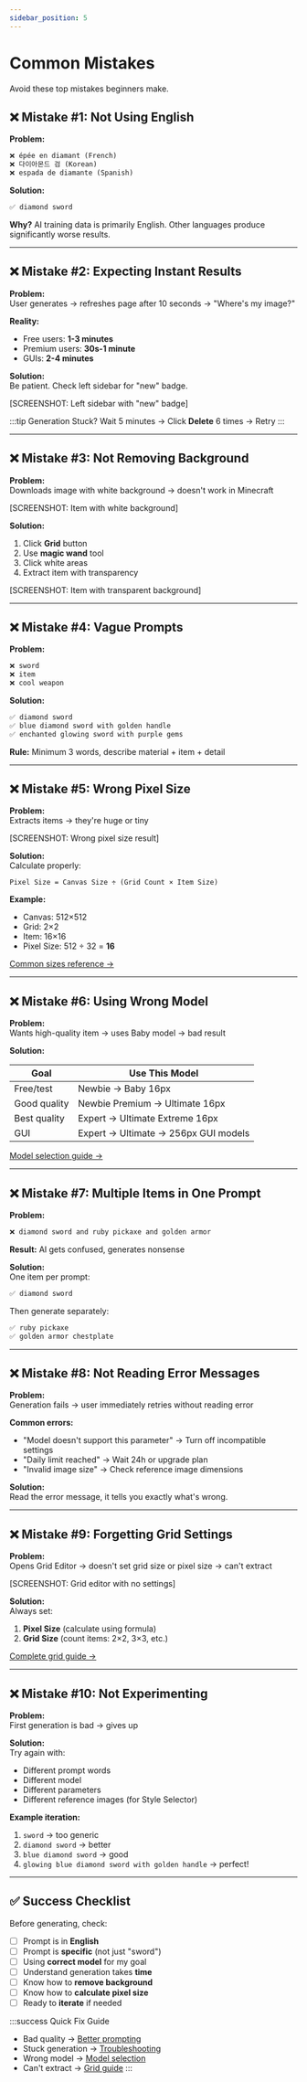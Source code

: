 ```yaml
---
sidebar_position: 5
---
```


# Common Mistakes

Avoid these top mistakes beginners make.

## ❌ Mistake #1: Not Using English

**Problem:**
```txt
❌ épée en diamant (French)
❌ 다이아몬드 검 (Korean)
❌ espada de diamante (Spanish)
```

**Solution:**
```txt
✅ diamond sword
```

**Why?** AI training data is primarily English. Other languages produce significantly worse results.

---

## ❌ Mistake #2: Expecting Instant Results

**Problem:**  
User generates → refreshes page after 10 seconds → "Where's my image?"

**Reality:**
- Free users: **1-3 minutes**
- Premium users: **30s-1 minute**
- GUIs: **2-4 minutes**

**Solution:**  
Be patient. Check left sidebar for "new" badge.

[SCREENSHOT: Left sidebar with "new" badge]

:::tip Generation Stuck?
Wait 5 minutes → Click **Delete** 6 times → Retry
:::

---

## ❌ Mistake #3: Not Removing Background

**Problem:**  
Downloads image with white background → doesn't work in Minecraft

[SCREENSHOT: Item with white background]

**Solution:**
1. Click **Grid** button
2. Use **magic wand** tool
3. Click white areas
4. Extract item with transparency

[SCREENSHOT: Item with transparent background]

---

## ❌ Mistake #4: Vague Prompts

**Problem:**
```txt
❌ sword
❌ item
❌ cool weapon
```

**Solution:**
```txt
✅ diamond sword
✅ blue diamond sword with golden handle
✅ enchanted glowing sword with purple gems
```

**Rule:** Minimum 3 words, describe material + item + detail

---

## ❌ Mistake #5: Wrong Pixel Size

**Problem:**  
Extracts items → they're huge or tiny

[SCREENSHOT: Wrong pixel size result]

**Solution:**  
Calculate properly:

```
Pixel Size = Canvas Size ÷ (Grid Count × Item Size)
```

**Example:**
- Canvas: 512×512
- Grid: 2×2
- Item: 16×16
- Pixel Size: 512 ÷ 32 = **16**

[Common sizes reference →](extract-items-quick#pixel-size-chart)

---

## ❌ Mistake #6: Using Wrong Model

**Problem:**  
Wants high-quality item → uses Baby model → bad result

**Solution:**

| Goal | Use This Model |
|------|---------------|
| Free/test | Newbie → Baby 16px |
| Good quality | Newbie Premium → Ultimate 16px |
| Best quality | Expert → Ultimate Extreme 16px |
| GUI | Expert → Ultimate → 256px GUI models |

[Model selection guide →](which-model-to-use)

---

## ❌ Mistake #7: Multiple Items in One Prompt

**Problem:**
```txt
❌ diamond sword and ruby pickaxe and golden armor
```

**Result:** AI gets confused, generates nonsense

**Solution:**  
One item per prompt:
```txt
✅ diamond sword
```

Then generate separately:
```txt
✅ ruby pickaxe
✅ golden armor chestplate
```

---

## ❌ Mistake #8: Not Reading Error Messages

**Problem:**  
Generation fails → user immediately retries without reading error

**Common errors:**
- "Model doesn't support this parameter" → Turn off incompatible settings
- "Daily limit reached" → Wait 24h or upgrade plan
- "Invalid image size" → Check reference image dimensions

**Solution:**  
Read the error message, it tells you exactly what's wrong.

---

## ❌ Mistake #9: Forgetting Grid Settings

**Problem:**  
Opens Grid Editor → doesn't set grid size or pixel size → can't extract

[SCREENSHOT: Grid editor with no settings]

**Solution:**  
Always set:
1. **Pixel Size** (calculate using formula)
2. **Grid Size** (count items: 2×2, 3×3, etc.)

[Complete grid guide →](extract-items-quick)

---

## ❌ Mistake #10: Not Experimenting

**Problem:**  
First generation is bad → gives up

**Solution:**  
Try again with:
- Different prompt words
- Different model
- Different parameters
- Different reference images (for Style Selector)

**Example iteration:**
1. `sword` → too generic
2. `diamond sword` → better
3. `blue diamond sword` → good
4. `glowing blue diamond sword with golden handle` → perfect!

---

## ✅ Success Checklist

Before generating, check:

- [ ] Prompt is in **English**
- [ ] Prompt is **specific** (not just "sword")
- [ ] Using **correct model** for my goal
- [ ] Understand generation takes **time**
- [ ] Know how to **remove background**
- [ ] Know how to **calculate pixel size**
- [ ] Ready to **iterate** if needed

:::success Quick Fix Guide
- Bad quality → [Better prompting](essential-prompting-tips)
- Stuck generation → [Troubleshooting](troubleshooting-quick)
- Wrong model → [Model selection](which-model-to-use)
- Can't extract → [Grid guide](extract-items-quick)
:::
